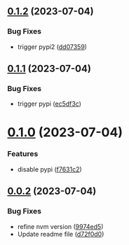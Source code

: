 ## [0.1.2](https://github.com/IBM/watsonxdata-python-sdk/compare/v0.1.1...v0.1.2) (2023-07-04)


### Bug Fixes

* trigger pypi2 ([dd07359](https://github.com/IBM/watsonxdata-python-sdk/commit/dd073591f8b26d07769f364c9ada9fee777f0ca2))

## [0.1.1](https://github.com/IBM/watsonxdata-python-sdk/compare/v0.1.0...v0.1.1) (2023-07-04)


### Bug Fixes

* trigger pypi ([ec5df3c](https://github.com/IBM/watsonxdata-python-sdk/commit/ec5df3cb9a0a2c4a5fde669e9ee002387ed9217c))

# [0.1.0](https://github.com/IBM/watsonxdata-python-sdk/compare/v0.0.2...v0.1.0) (2023-07-04)


### Features

* disable pypi ([f7631c2](https://github.com/IBM/watsonxdata-python-sdk/commit/f7631c2d1e788834df84c5568a5d4be533e4295b))

## [0.0.2](https://github.com/IBM/watsonxdata-python-sdk/compare/v0.0.1...v0.0.2) (2023-07-04)


### Bug Fixes

* refine nvm version ([9974ed5](https://github.com/IBM/watsonxdata-python-sdk/commit/9974ed5a5fdd7e4eb19ac992772653efb3a323e7))
* Update readme file ([d72f0d0](https://github.com/IBM/watsonxdata-python-sdk/commit/d72f0d00f3a9e2946c1e4f29ea068a900673c8be))

